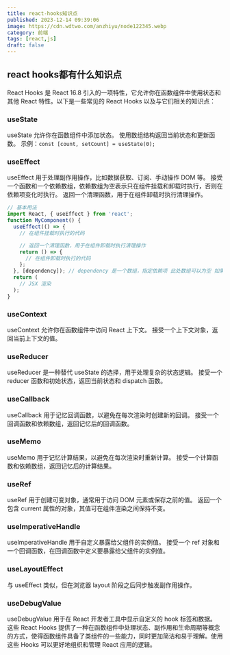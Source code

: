 ```yaml
---
title: react-hooks知识点
published: 2023-12-14 09:39:06
image: https://cdn.wdtwo.com/anzhiyu/node122345.webp
category: 前端
tags: [react,js]
draft: false
---
```


## react hooks都有什么知识点
React Hooks 是 React 16.8 引入的一项特性，它允许你在函数组件中使用状态和其他 React 特性。以下是一些常见的 React Hooks 以及与它们相关的知识点：

### useState
useState 允许你在函数组件中添加状态。
使用数组结构返回当前状态和更新函数。
示例：`const [count, setCount] = useState(0);`

### useEffect
useEffect 用于处理副作用操作，比如数据获取、订阅、手动操作 DOM 等。
接受一个函数和一个依赖数组，依赖数组为空表示只在组件挂载和卸载时执行，否则在依赖项变化时执行。
返回一个清理函数，用于在组件卸载时执行清理操作。
```jsx
// 基本用法
import React, { useEffect } from 'react';
function MyComponent() {
  useEffect(() => {
    // 在组件挂载时执行的代码

    // 返回一个清理函数，用于在组件卸载时执行清理操作
    return () => {
      // 在组件卸载时执行的代码
    };
  }, [dependency]); // dependency 是一个数组，指定依赖项 此处数组可以为空 如果为空则是默认加载组件执行
  return (
    // JSX 渲染
  );
}
```

### useContext
useContext 允许你在函数组件中访问 React 上下文。
接受一个上下文对象，返回当前上下文的值。

### useReducer
useReducer 是一种替代 useState 的选择，用于处理复杂的状态逻辑。
接受一个 reducer 函数和初始状态，返回当前状态和 dispatch 函数。

### useCallback
useCallback 用于记忆回调函数，以避免在每次渲染时创建新的回调。
接受一个回调函数和依赖数组，返回记忆后的回调函数。

### useMemo
useMemo 用于记忆计算结果，以避免在每次渲染时重新计算。
接受一个计算函数和依赖数组，返回记忆后的计算结果。

### useRef
useRef 用于创建可变对象，通常用于访问 DOM 元素或保存之前的值。
返回一个包含 current 属性的对象，其值可在组件渲染之间保持不变。

### useImperativeHandle
useImperativeHandle 用于自定义暴露给父组件的实例值。
接受一个 ref 对象和一个回调函数，在回调函数中定义要暴露给父组件的实例值。

### useLayoutEffect
与 useEffect 类似，但在浏览器 layout 阶段之后同步触发副作用操作。

### useDebugValue
useDebugValue 用于在 React 开发者工具中显示自定义的 hook 标签和数据。
这些 React Hooks 提供了一种在函数组件中处理状态、副作用和生命周期等概念的方式，使得函数组件具备了类组件的一些能力，同时更加简洁和易于理解。使用这些 Hooks 可以更好地组织和管理 React 应用的逻辑。